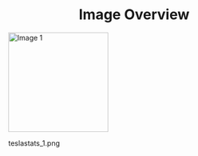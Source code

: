 <h1 style ="text-align: center;"> Image Overview </h1>
<div>
<div>
<img src="https://media.evkx.net/multimedia/technology/battery/degradation/teslastats_1_xst.png" alt="Image 1" style="width: 200px;">
<p>teslastats_1.png</p>
</div>
</div>
